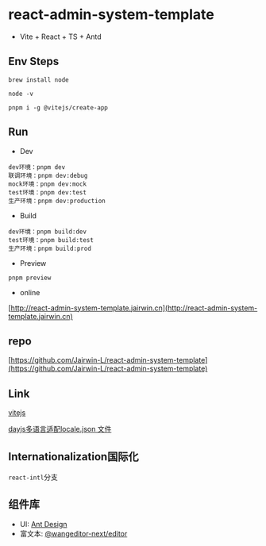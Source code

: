 # react-admin-system-template

- Vite + React + TS + Antd

## Env Steps

```
brew install node

node -v

pnpm i -g @vitejs/create-app
```

## Run

- Dev

```
dev环境：pnpm dev
联调环境：pnpm dev:debug
mock环境：pnpm dev:mock
test环境：pnpm dev:test
生产环境：pnpm dev:production
```

- Build

```
dev环境：pnpm build:dev
test环境：pnpm build:test
生产环境：pnpm build:prod
```

- Preview

```
pnpm preview
```

- online

[http://react-admin-system-template.jairwin.cn](http://react-admin-system-template.jairwin.cn)

## repo

[https://github.com/Jairwin-L/react-admin-system-template](https://github.com/Jairwin-L/react-admin-system-template)

## Link

[vitejs](https://cn.vitejs.dev/guide)

[dayjs多语言适配locale.json 文件](https://cdn.jsdelivr.net/npm/dayjs@1/locale.json)

## Internationalization国际化

`react-intl`分支

## 组件库

- UI: [Ant Design](https://ant.design/components/overview-cn/)
- 富文本: [@wangeditor-next/editor](https://cycleccc.github.io/docs)
